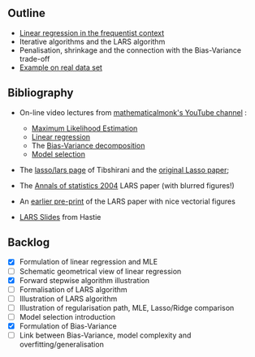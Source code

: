 ## Outline

 - [Linear regression in the frequentist context](http://nbviewer.ipython.org/urls/raw.github.com/pilipolio/20130624_RegressionAndBiasVarianceTalk/master/LinearRegression.ipynb)
 - Iterative algorithms and the LARS algorithm
 - Penalisation, shrinkage and the connection with the Bias-Variance trade-off
 - [Example on real data set](http://nbviewer.ipython.org/urls/raw.github.com/pilipolio/20130624_RegressionAndBiasVarianceTalk/master/LassoRegression.ipynb)
 
## Bibliography

 - On-line video lectures from [mathematicalmonk's YouTube channel](http://www.youtube.com/user/mathematicalmonk) :
    - [Maximum Likelihood Estimation](http://www.youtube.com/watch?v=aHwsEXCk4HA&list=PLD0F06AA0D2E8FFBA&index=22)
    - [Linear regression](http://www.youtube.com/watch?v=kdAGH6mtNAM&list=PLD0F06AA0D2E8FFBA&index=53)
    - The [Bias-Variance decomposition](http://www.youtube.com/watch?v=C3nIFH649wY&list=PLD0F06AA0D2E8FFBA&index=70)
    - [Model selection](http://www.youtube.com/watch?v=rW0B8o7JtFk&list=PLD0F06AA0D2E8FFBA&index=74)
    
 
 - The [lasso/lars page](http://www-stat.stanford.edu/~tibs/lasso.html) of Tibshirani and the [original Lasso paper](http://www-stat.stanford.edu/~tibs/lasso/lasso.pdf);
 - The [Annals of statistics 2004](http://projecteuclid.org/DPubS?service=UI&version=1.0&verb=Display&handle=euclid.aos/1083178935) LARS paper (with blurred figures!)
 - An [earlier pre-print](http://www.stanford.edu/~hastie/Papers/LARS/LeastAngle_2002.pdf) of the LARS paper with nice vectorial figures
 - [LARS Slides](http://www.stanford.edu/~hastie/TALKS/bradfest.pdf) from Hastie
 
## Backlog

 - [x] Formulation of linear regression and MLE
 - [ ] Schematic geometrical view of linear regression
 - [x] Forward stepwise algorithm illustration
 - [ ] Formalisation of LARS algorithm
 - [ ] Illustration of LARS algorithm 
 - [ ] Illustration of regularisation path, MLE, Lasso/Ridge comparison
 - [ ] Model selection introduction
 - [x] Formulation of Bias-Variance 
 - [ ] Link between Bias-Variance, model complexity and overfitting/generalisation